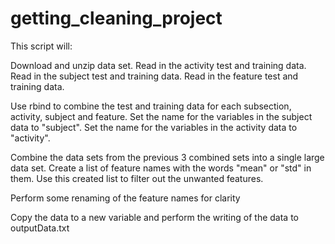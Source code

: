 # getting_cleaning_project

This script will:


Download and unzip data set.
Read in the activity test and training data.
Read in the subject test and training data.
Read in the feature test and training data.

Use rbind to combine the test and training data for each subsection, activity, subject and feature.
Set the name for the variables in the subject data to "subject".
Set the name for the variables in the activity data to "activity".

Combine the data sets from the previous 3 combined sets into a single large data set.
Create a list of feature names with the words "mean" or "std" in them.
Use this created list to filter out the unwanted features.

Perform some renaming of the feature names for clarity

Copy the data to a new variable and perform the writing of the data to outputData.txt